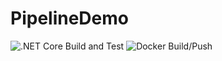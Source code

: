 # PipelineDemo
![.NET Core Build and Test](https://github.com/Emil428f/PipelineDemo/workflows/.NET%20Core%20Build%20and%20Test/badge.svg)
![Docker Build/Push](https://github.com/Emil428f/PipelineDemo/workflows/Docker%20Build/Push/badge.svg)
